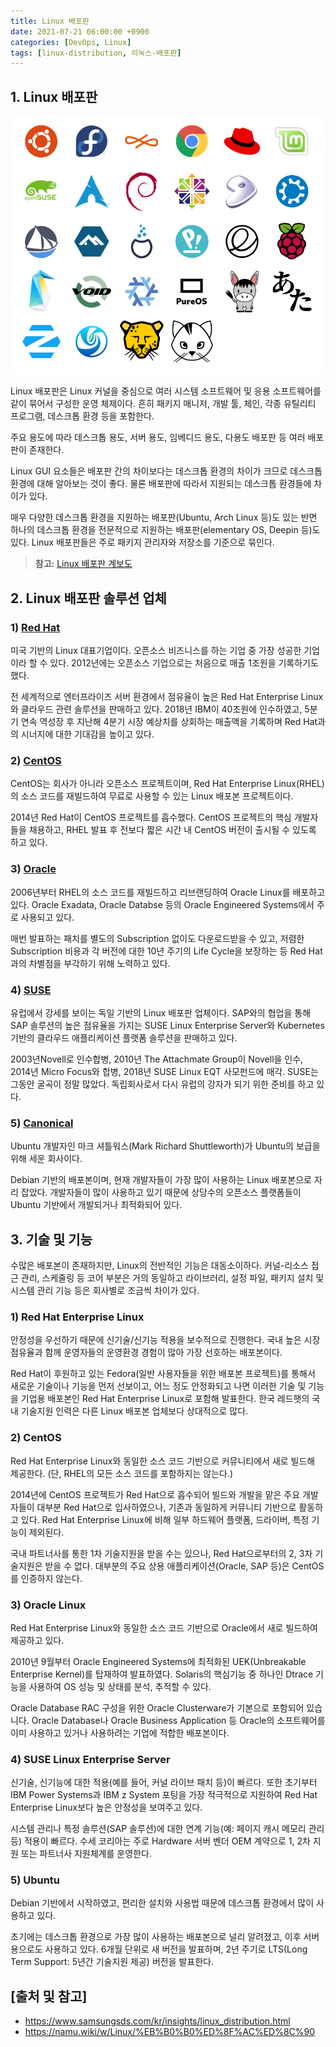 ```yaml
---
title: Linux 배포판
date: 2021-07-21 06:00:00 +0900
categories: [DevOps, Linux]
tags: [linux-distribution, 리눅스-배포판]
---
```


## 1. Linux 배포판

![linux-distribution](/assets/img/2021-07-21-linux-distribution/linux-distribution.png)

Linux 배포판은 Linux 커널을 중심으로 여러 시스템 소프트웨어 및 응용 소프트웨어를 같이 묶어서 구성한 운영 체제이다. 흔히 패키지 매니저, 개발 툴, 체인, 각종 유틸리티 프로그램, 데스크톱 환경 등을 포함한다.

주요 용도에 따라 데스크톱 용도, 서버 용도, 임베디드 용도, 다용도 배포판 등 여러 배포판이 존재한다.

Linux GUI 요소들은 배포판 간의 차이보다는 데스크톱 환경의 차이가 크므로 데스크톱 환경에 대해 알아보는 것이 좋다. 물론 배포판에 따라서 지원되는 데스크톱 환경들에 차이가 있다.

매우 다양한 데스크톱 환경을 지원하는 배포판(Ubuntu, Arch Linux 등)도 있는 반면 하나의 데스크톱 환경을 전문적으로 지원하는 배포판(elementary OS, Deepin 등)도 있다. Linux 배포판들은 주로 패키지 관리자와 저장소를 기준으로 묶인다.

> __참고:__ [Linux 배포판 계보도](https://upload.wikimedia.org/wikipedia/commons/8/8c/Linux_Distribution_Timeline_Dec._2020.svg)

## 2. Linux 배포판 솔루션 업체

### 1) [Red Hat](https://www.redhat.com/en)
미국 기반의 Linux 대표기업이다. 오픈소스 비즈니스를 하는 기업 중 가장 성공한 기업이라 할 수 있다. 2012년에는 오픈소스 기업으로는 처음으로 매출 1조원을 기록하기도 했다.

전 세계적으로 엔터프라이즈 서버 환경에서 점유율이 높은 Red Hat Enterprise Linux와 클라우드 관련 솔루션을 판매하고 있다. 2018년 IBM이 40조원에 인수하였고, 5분기 연속 역성장 후 지난해 4분기 시장 예상치를 상회하는 매출액을 기록하며 Red Hat과의 시너지에 대한 기대감을 높이고 있다.

### 2) [CentOS](https://www.centos.org/)
CentOS는 회사가 아니라 오픈소스 프로젝트이며, Red Hat Enterprise Linux(RHEL)의 소스 코드를 재빌드하여 무료로 사용할 수 있는 Linux 배포본 프로젝트이다.

2014년 Red Hat이 CentOS 프로젝트를 흡수했다. CentOS 프로젝트의 핵심 개발자들을 채용하고, RHEL 발표 후 전보다 짧은 시간 내 CentOS 버전이 출시될 수 있도록 하고 있다.

### 3) [Oracle](https://www.oracle.com/linux/)
2006년부터 RHEL의 소스 코드를 재빌드하고 리브랜딩하여 Oracle Linux를 배포하고 있다. Oracle Exadata, Oracle Databse 등의 Oracle Engineered Systems에서 주로 사용되고 있다.

매번 발표하는 패치를 별도의 Subscription 없이도 다운로드받을 수 있고, 저렴한 Subscription 비용과 각 버전에 대한 10년 주기의 Life Cycle을 보장하는 등 Red Hat과의 차별점을 부각하기 위해 노력하고 있다.

### 4) [SUSE](https://www.suse.com/)
유럽에서 강세를 보이는 독일 기반의 Linux 배포판 업체이다. SAP와의 협업을 통해 SAP 솔루션의 높은 점유율을 가지는 SUSE Linux Enterprise Server와 Kubernetes 기반의 클라우드 애플리케이션 플랫폼 솔루션을 판매하고 있다.

2003년Novell로 인수합병, 2010년 The Attachmate Group이 Novell을 인수, 2014년 Micro Focus와 합병, 2018년 SUSE Linux EQT 사모펀드에 매각. SUSE는 그동안 굴곡이 정말 많았다. 독립회사로서 다시 유럽의 강자가 되기 위한 준비를 하고 있다.

### 5) [Canonical](https://canonical.com/)
Ubuntu 개발자인 마크 셔틀워스(Mark Richard Shuttleworth)가 Ubuntu의 보급을 위해 세운 회사이다.

Debian 기반의 배포본이며, 현재 개발자들이 가장 많이 사용하는 Linux 배포본으로 자리 잡았다. 개발자들이 많이 사용하고 있기 때문에 상당수의 오픈소스 플랫폼들이 Ubuntu 기반에서 개발되거나 최적화되어 있다.

## 3. 기술 및 기능
수많은 배포본이 존재하지만, Linux의 전반적인 기능은 대동소이하다. 커널-리소스 접근 관리, 스케줄링 등 코어 부분은 거의 동일하고 라이브러리, 설정 파일, 패키지 설치 및 시스템 관리 기능 등은 회사별로 조금씩 차이가 있다.

### 1) Red Hat Enterprise Linux
안정성을 우선하기 때문에 신기술/신기능 적용을 보수적으로 진행한다. 국내 높은 시장점유율과 함께 운영자들의 운영환경 경험이 많아 가장 선호하는 배포본이다.

Red Hat이 후원하고 있는 Fedora(일반 사용자들을 위한 배포본 프로젝트)를 통해서 새로운 기술이나 기능을 먼저 선보이고, 어느 정도 안정화되고 나면 이러한 기술 및 기능을 기업용 배포본인 Red Hat Enterprise Linux로 포함해 발표한다. 한국 레드햇의 국내 기술지원 인력은 다른 Linux 배포본 업체보다 상대적으로 많다.

### 2) CentOS
Red Hat Enterprise Linux와 동일한 소스 코드 기반으로 커뮤니티에서 새로 빌드해 제공한다. (단, RHEL의 모든 소스 코드를 포함하지는 않는다.)

2014년에 CentOS 프로젝트가 Red Hat으로 흡수되어 빌드와 개발을 맡은 주요 개발자들이 대부분 Red Hat으로 입사하였으나, 기존과 동일하게 커뮤니티 기반으로 활동하고 있다. Red Hat Enterprise Linux에 비해 일부 하드웨어 플랫폼, 드라이버, 특정 기능이 제외된다.

국내 파트너사를 통한 1차 기술지원을 받을 수는 있으나, Red Hat으로부터의 2, 3차 기술지원은 받을 수 없다. 대부분의 주요 상용 애플리케이션(Oracle, SAP 등)은 CentOS를 인증하지 않는다.

### 3) Oracle Linux
Red Hat Enterprise Linux와 동일한 소스 코드 기반으로 Oracle에서 새로 빌드하여 제공하고 있다.

2010년 9월부터 Oracle Engineered Systems에 최적화된 UEK(Unbreakable Enterprise Kernel)를 탑재하여 발표하였다. Solaris의 핵심기능 중 하나인 Dtrace 기능을 사용하여 OS 성능 및 상태를 분석, 추적할 수 있다.

Oracle Database RAC 구성을 위한 Oracle Clusterware가 기본으로 포함되어 있습니다. Oracle Database나 Oracle Business Application 등 Oracle의 소프트웨어를 이미 사용하고 있거나 사용하려는 기업에 적합한 배포본이다.

### 4) SUSE Linux Enterprise Server
신기술, 신기능에 대한 적용(예를 들어, 커널 라이브 패치 등)이 빠르다. 또한 초기부터 IBM Power Systems과 IBM z System 포팅을 가장 적극적으로 지원하여 Red Hat Enterprise Linux보다 높은 안정성을 보여주고 있다.

시스템 관리나 특정 솔루션(SAP 솔루션)에 대한 연계 기능(예: 페이지 캐시 메모리 관리 등) 적용이 빠르다. 수세 코리아는 주로 Hardware 서버 벤더 OEM 계약으로 1, 2차 지원 또는 파트너사 지원체계를 운영한다.

### 5) Ubuntu
Debian 기반에서 시작하였고, 편리한 설치와 사용법 때문에 데스크톱 환경에서 많이 사용하고 있다.

초기에는 데스크톱 환경으로 가장 많이 사용하는 배포본으로 널리 알려졌고, 이후 서버용으로도 사용하고 있다. 6개월 단위로 새 버전을 발표하며, 2년 주기로 LTS(Long Term Support: 5년간 기술지원 제공) 버전을 발표한다.

## [출처 및 참고]
* <https://www.samsungsds.com/kr/insights/linux_distribution.html>
* <https://namu.wiki/w/Linux/%EB%B0%B0%ED%8F%AC%ED%8C%90>
